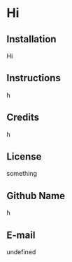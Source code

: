 # Hi

## Installation
Hi

## Instructions
h

## Credits
h

## License
something

## Github Name
h

## E-mail
undefined

